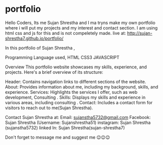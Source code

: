 # portfolio
Hello Coders, Its me Sujan Shrestha and I ma tryns make my own portfolio where i will put my projects and my interest and contact section. I am using html css and js for this and is not compeletely made. 
live at: 
        http://sujan-shrestha7.github.io/portfolio/


In this portfolio of Sujan Shrestha ,

Programming Language used,
        HTML
        CSS3
        JAVASCRIPT

Overview
This portfolio website showcases my skills, experience, and projects. Here's a brief overview of its structure:

Header: Contains navigation links to different sections of the website.
About: Provides information about me, including my background, skills, and experience.
Services: Highlights the services I offer, such as web development, Consulting .
Skills: Displays my skills and experience in various areas, including consulting .
Contact: Includes a contact form for visitors to reach out to me(Sujan Shrestha).



Contact Sujan Shrestha at:
        Email: sujanstha5732@gmail.com
        Facebook: Sujan Shrestha (Username: Sujanshrestha51)
        instagram: Sujan Shrestha (sujanstha5732)
        linked In: Sujan Shrestha(sujan-shrestha7)









Don't forget to message me and suggest me 😉😉😉
